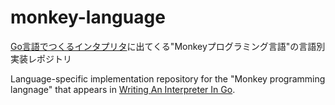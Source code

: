 # monkey-language

[Go言語でつくるインタプリタ](https://www.oreilly.co.jp/books/9784873118222/)に出てくる"Monkeyプログラミング言語"の言語別実装レポジトリ

Language-specific implementation repository for the "Monkey programming langnage" that appears in [Writing An Interpreter In Go](https://interpreterbook.com/#the-monkey-programming-language).
